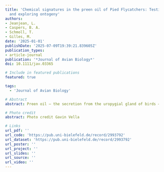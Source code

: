 ```yaml
---
title: 'Chemical signatures in the preen oil of Pied Flycatchers: Testing reproducibility
  and exploring ontogeny'
authors:
- Jeanjean, L.
- Caspers, B. A.
- Schmoll, T.
- Gilles, M.
date: '2025-01-01'
publishDate: '2025-07-09T19:39:21.839605Z'
publication_types:
- article-journal
publication: '*Journal of Avian Biology*'
doi: 10.1111/jav.03365

# Include in featured publications
featured: true

tags:
  - 'Journal of Avian Biology'

# Abstract
abstract: Preen oil – the secretion from the uropygial gland of birds – may have diverse functions in avian reproduction; protection against eggshell bacteria, olfactory crypsis against nest predators and olfactory mate choice. To investigate such functions, we should first characterise variation in preen oil composition, but also confirm that previously described patterns are robust. Replication studies are crucial to test the reproducibility of previous findings, but are rarely undertaken in chemical ecology. Here, we conducted an almost exact replication of a previous study on the chemical composition of preen oil in a wild passerine bird, the pied flycatcher Ficedula hypoleuca. We aimed to estimate the reproducibility of the previous results using larger sample sizes and following a pre-registered analysis. In addition, we explored the ontogeny of preen oil composition by comparing nestling and adult preen oil. In line with previous findings, preen oil composition was similar between breeding partners and not repeatable within individual females across breeding stages. Female preen oil changed across breeding stages more clearly than in the original study (higher richness, diversity and volatility during incubation than nestling-rearing), further refuting a role of preen oil in olfactory crypsis in this species. Unlike the original study, we found no difference in chemical profiles between sexes (nestling-rearing), casting doubt on the proposed role of preen oil as a sex semiochemical in this species. Nestling preen oil differed from adults, was more similar to adult males than to adult females, but was not more similar to parents than to non-parents. We found family chemical signatures, which, along with the breeding pair signature, suggests an influence of the nest environment on preen oil composition. Our study highlights the importance of replication and provides novel insights into the function and development of preen oil.

# Photo credit
abstract: Photo credit Gavin Vella

# Links
url_pdf: ''
url_code: 'https://pub.uni-bielefeld.de/record/2993792'
url_dataset: 'https://pub.uni-bielefeld.de/record/2993792'
url_poster: ''
url_project: ''
url_slides: ''
url_source: ''
url_video: ''
---
```

